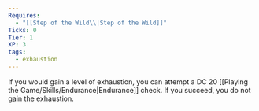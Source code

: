 ```yaml
---
Requires:
  - "[[Step of the Wild\\|Step of the Wild]]"
Ticks: 0
Tier: 1
XP: 3
tags:
  - exhaustion
---
```

If you would gain a level of exhaustion, you can attempt a DC 20 [[Playing the Game/Skills/Endurance|Endurance]] check. If you succeed, you do not gain the exhaustion.